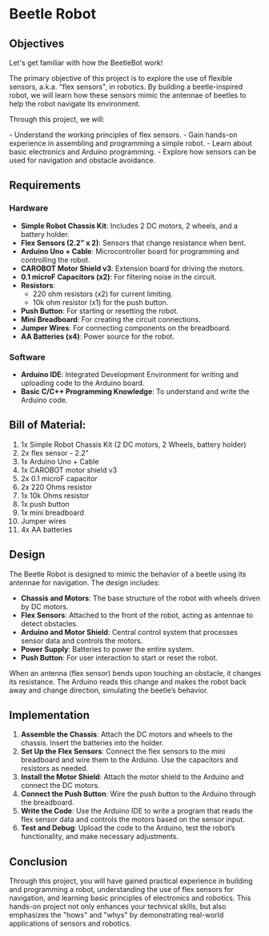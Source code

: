 # Beetle Robot


## Objectives

<p>Let's get familiar with how the BeetleBot work!</p>

<p>The primary objective of this project is to explore the use of flexible sensors, a.k.a. "flex sensors", in robotics. By building a beetle-inspired robot, we will learn how these sensors mimic the antennae of beetles to help the robot navigate its environment.</p>

<p>Through this project, we will:</p> 
- Understand the working principles of flex sensors.
- Gain hands-on experience in assembling and programming a simple robot.
- Learn about basic electronics and Arduino programming.
- Explore how sensors can be used for navigation and obstacle avoidance.


## Requirements
### Hardware
- **Simple Robot Chassis Kit**: Includes 2 DC motors, 2 wheels, and a battery holder.
- **Flex Sensors (2.2” x 2)**: Sensors that change resistance when bent.
- **Arduino Uno + Cable**: Microcontroller board for programming and controlling the robot.
- **CAROBOT Motor Shield v3**: Extension board for driving the motors.
- **0.1 microF Capacitors (x2)**: For filtering noise in the circuit.
- **Resistors**: 
  - 220 ohm resistors (x2) for current limiting.
  - 10k ohm resistor (x1) for the push button.
- **Push Button**: For starting or resetting the robot.
- **Mini Breadboard**: For creating the circuit connections.
- **Jumper Wires**: For connecting components on the breadboard.
- **AA Batteries (x4)**: Power source for the robot.

### Software
- **Arduino IDE**: Integrated Development Environment for writing and uploading code to the Arduino board.
- **Basic C/C++ Programming Knowledge**: To understand and write the Arduino code.


## Bill of Material:
1. 1x Simple Robot Chassis Kit (2 DC motors, 2 Wheels, battery holder)
2. 2x flex sensor - 2.2”
3. 1x Arduino Uno + Cable
4. 1x CAROBOT motor shield v3
5. 2x 0.1 microF capacitor
6. 2x 220 Ohms resistor
7. 1x 10k Ohms resistor
8. 1x push button
9. 1x mini breadboard
10. Jumper wires
11. 4x AA batteries


## Design
The Beetle Robot is designed to mimic the behavior of a beetle using its antennae for navigation. The design includes:
- **Chassis and Motors**: The base structure of the robot with wheels driven by DC motors.
- **Flex Sensors**: Attached to the front of the robot, acting as antennae to detect obstacles.
- **Arduino and Motor Shield**: Central control system that processes sensor data and controls the motors.
- **Power Supply**: Batteries to power the entire system.
- **Push Button**: For user interaction to start or reset the robot.

When an antenna (flex sensor) bends upon touching an obstacle, it changes its resistance. The Arduino reads this change and makes the robot back away and change direction, simulating the beetle’s behavior.


## Implementation
1. **Assemble the Chassis**: Attach the DC motors and wheels to the chassis. Insert the batteries into the holder.
2. **Set Up the Flex Sensors**: Connect the flex sensors to the mini breadboard and wire them to the Arduino. Use the capacitors and resistors as needed.
3. **Install the Motor Shield**: Attach the motor shield to the Arduino and connect the DC motors.
4. **Connect the Push Button**: Wire the push button to the Arduino through the breadboard.
5. **Write the Code**: Use the Arduino IDE to write a program that reads the flex sensor data and controls the motors based on the sensor input.
6. **Test and Debug**: Upload the code to the Arduino, test the robot’s functionality, and make necessary adjustments.


## Conclusion
Through this project, you will have gained practical experience in building and programming a robot, understanding the use of flex sensors for navigation, and learning basic principles of electronics and robotics. This hands-on project not only enhances your technical skills, but also emphasizes the "hows" and "whys" by demonstrating real-world applications of sensors and robotics.
